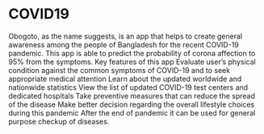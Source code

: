 # COVID19
Obogoto, as the name suggests, is an app that helps to create general awareness among the people of Bangladesh for the recent COVID-19 pandemic. This app is able to predict the probability of corona affection to 95% from the symptoms. Key features of this app Evaluate user’s physical condition against the common symptoms of COVID-19 and to seek appropriate medical attention Learn about the updated worldwide and nationwide statistics View the list of updated COVID-19 test centers and dedicated hospitals Take preventive measures that can reduce the spread of the disease Make better decision regarding the overall lifestyle choices during this pandemic After the end of pandemic it can be used for general purpose checkup of diseases.
